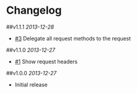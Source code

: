 # Changelog

##v1.1.1
*2013-12-28*

- [#3](https://github.com/chrishunt/hi/pull/3) Delegate all request methods to the request

##v1.1.0
*2013-12-27*

- [#1](https://github.com/chrishunt/hi/pull/1) Show request headers

##v1.0.0
*2013-12-27*

- Initial release
